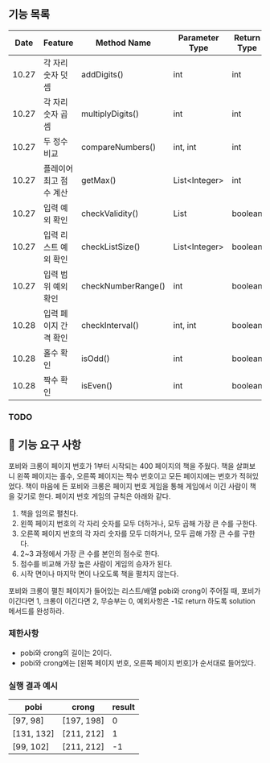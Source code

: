 ## 기능 목록
| Date  | Feature   | Method Name        | Parameter Type  | Return Type | Progress         |
|-------|-----------|--------------------|-----------------|-------------|------------------|
| 10.27 | 각 자리 숫자 덧셈 | addDigits()        | int             | int         | committed        |
| 10.27 | 각 자리 숫자 곱셈 | multiplyDigits()   | int             | int         | committed        |
| 10.27 | 두 정수 비교   | compareNumbers()   | int, int        | int         | committed        |
| 10.27 | 플레이어 최고 점수 계산 | getMax()           | List\<Integer\> | int         | committed        |
| 10.27 | 입력 예외 확인  | checkValidity()    | List<Integer>   | boolean     | committed        |
| 10.27 | 입력 리스트 예외 확인 | checkListSize()    | List\<Integer\> | boolean     | committed        |
| 10.27 | 입력 범위 예외 확인 | checkNumberRange() | int             | boolean     | committed        |
| 10.28 | 입력 페이지 간격 확인 | checkInterval()    | int, int        | boolean     | committed        |
| 10.28 | 홀수 확인     | isOdd()            | int             | boolean     | committed |
| 10.28 | 짝수 확인     | isEven()           | int             | boolean     | committed |

### TODO


## 🚀 기능 요구 사항

포비와 크롱이 페이지 번호가 1부터 시작되는 400 페이지의 책을 주웠다. 책을 살펴보니 왼쪽 페이지는 홀수, 오른쪽 페이지는 짝수 번호이고 모든 페이지에는 번호가 적혀있었다. 책이 마음에 든 포비와 크롱은 페이지 번호 게임을 통해 게임에서 이긴 사람이 책을 갖기로 한다. 페이지 번호 게임의 규칙은 아래와 같다.

1. 책을 임의로 펼친다.
2. 왼쪽 페이지 번호의 각 자리 숫자를 모두 더하거나, 모두 곱해 가장 큰 수를 구한다.
3. 오른쪽 페이지 번호의 각 자리 숫자를 모두 더하거나, 모두 곱해 가장 큰 수를 구한다.
4. 2~3 과정에서 가장 큰 수를 본인의 점수로 한다.
5. 점수를 비교해 가장 높은 사람이 게임의 승자가 된다.
6. 시작 면이나 마지막 면이 나오도록 책을 펼치지 않는다.

포비와 크롱이 펼친 페이지가 들어있는 리스트/배열 pobi와 crong이 주어질 때, 포비가 이긴다면 1, 크롱이 이긴다면 2, 무승부는 0, 예외사항은 -1로 return 하도록 solution 메서드를 완성하라.

### 제한사항

- pobi와 crong의 길이는 2이다.
- pobi와 crong에는 [왼쪽 페이지 번호, 오른쪽 페이지 번호]가 순서대로 들어있다.

### 실행 결과 예시

| pobi | crong | result |
| --- | --- | --- |
| [97, 98] | [197, 198] | 0 |
| [131, 132] | [211, 212] | 1 |
| [99, 102] | [211, 212] | -1 |



